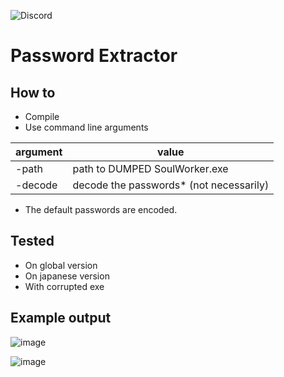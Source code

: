 ![Discord](https://img.shields.io/discord/606442027873206292?style=for-the-badge)

# Password Extractor

## How to

- Compile
- Use command line arguments

| argument | value                                   |
| -------- | --------------------------------------- |
| -path    | path to DUMPED SoulWorker.exe           |
| -decode  | decode the passwords* (not necessarily) |

* The default passwords are encoded.

## Tested

- On global version
- On japanese version
- With corrupted exe

## Example output

![image](https://user-images.githubusercontent.com/10461884/161756776-48cd9fca-f9ab-4f7a-8d37-b1fc7765ca63.png)

![image](https://user-images.githubusercontent.com/10461884/161756899-ca7276cc-30fb-42e3-ba55-772af37c393f.png)
